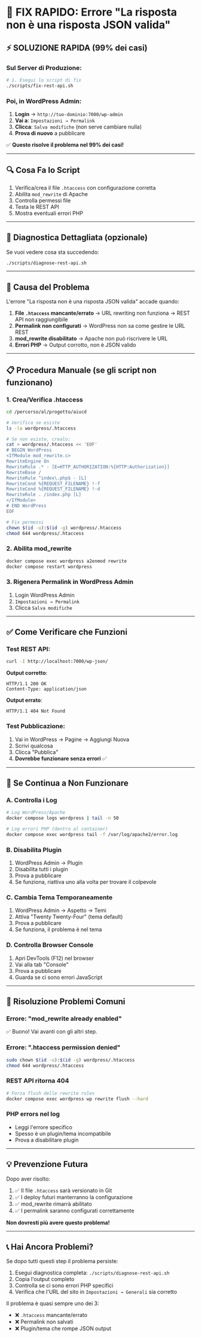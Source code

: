 # 🔴 FIX RAPIDO: Errore "La risposta non è una risposta JSON valida"

## ⚡ SOLUZIONE RAPIDA (99% dei casi)

### Sul Server di Produzione:

```bash
# 1. Esegui lo script di fix
./scripts/fix-rest-api.sh
```

### Poi, in WordPress Admin:

1. **Login** → `http://tuo-dominio:7000/wp-admin`
2. **Vai a**: `Impostazioni → Permalink` 
3. **Clicca**: `Salva modifiche` (non serve cambiare nulla)
4. **Prova di nuovo** a pubblicare

✅ **Questo risolve il problema nel 99% dei casi!**

---

## 🔍 Cosa Fa lo Script

1. Verifica/crea il file `.htaccess` con configurazione corretta
2. Abilita `mod_rewrite` di Apache
3. Controlla permessi file
4. Testa le REST API
5. Mostra eventuali errori PHP

---

## 🧪 Diagnostica Dettagliata (opzionale)

Se vuoi vedere cosa sta succedendo:

```bash
./scripts/diagnose-rest-api.sh
```

---

## 🎯 Causa del Problema

L'errore "La risposta non è una risposta JSON valida" accade quando:

1. **File `.htaccess` mancante/errato** → URL rewriting non funziona → REST API non raggiungibile
2. **Permalink non configurati** → WordPress non sa come gestire le URL REST
3. **mod_rewrite disabilitato** → Apache non può riscrivere le URL
4. **Errori PHP** → Output corrotto, non è JSON valido

---

## 📋 Procedura Manuale (se gli script non funzionano)

### 1. Crea/Verifica .htaccess

```bash
cd /percorso/al/progetto/aiucd

# Verifica se esiste
ls -la wordpress/.htaccess

# Se non esiste, crealo:
cat > wordpress/.htaccess << 'EOF'
# BEGIN WordPress
<IfModule mod_rewrite.c>
RewriteEngine On
RewriteRule .* - [E=HTTP_AUTHORIZATION:%{HTTP:Authorization}]
RewriteBase /
RewriteRule ^index\.php$ - [L]
RewriteCond %{REQUEST_FILENAME} !-f
RewriteCond %{REQUEST_FILENAME} !-d
RewriteRule . /index.php [L]
</IfModule>
# END WordPress
EOF

# Fix permessi
chown $(id -u):$(id -g) wordpress/.htaccess
chmod 644 wordpress/.htaccess
```

### 2. Abilita mod_rewrite

```bash
docker compose exec wordpress a2enmod rewrite
docker compose restart wordpress
```

### 3. Rigenera Permalink in WordPress Admin

1. Login WordPress Admin
2. `Impostazioni → Permalink`
3. Clicca `Salva modifiche`

---

## ✅ Come Verificare che Funzioni

### Test REST API:

```bash
curl -I http://localhost:7000/wp-json/
```

**Output corretto**:
```
HTTP/1.1 200 OK
Content-Type: application/json
```

**Output errato**:
```
HTTP/1.1 404 Not Found
```

### Test Pubblicazione:

1. Vai in WordPress → Pagine → Aggiungi Nuova
2. Scrivi qualcosa
3. Clicca "Pubblica"
4. **Dovrebbe funzionare senza errori** ✅

---

## 🚨 Se Continua a Non Funzionare

### A. Controlla i Log

```bash
# Log WordPress/Apache
docker compose logs wordpress | tail -n 50

# Log errori PHP (dentro al container)
docker compose exec wordpress tail -f /var/log/apache2/error.log
```

### B. Disabilita Plugin

1. WordPress Admin → Plugin
2. Disabilita tutti i plugin
3. Prova a pubblicare
4. Se funziona, riattiva uno alla volta per trovare il colpevole

### C. Cambia Tema Temporaneamente

1. WordPress Admin → Aspetto → Temi
2. Attiva "Twenty Twenty-Four" (tema default)
3. Prova a pubblicare
4. Se funziona, il problema è nel tema

### D. Controlla Browser Console

1. Apri DevTools (F12) nel browser
2. Vai alla tab "Console"
3. Prova a pubblicare
4. Guarda se ci sono errori JavaScript

---

## 🎁 Risoluzione Problemi Comuni

### Errore: "mod_rewrite already enabled"
✅ Buono! Vai avanti con gli altri step.

### Errore: ".htaccess permission denied"
```bash
sudo chown $(id -u):$(id -g) wordpress/.htaccess
chmod 644 wordpress/.htaccess
```

### REST API ritorna 404
```bash
# Forza flush delle rewrite rules
docker compose exec wordpress wp rewrite flush --hard
```

### PHP errors nel log
- Leggi l'errore specifico
- Spesso è un plugin/tema incompatibile
- Prova a disabilitare plugin

---

## 💡 Prevenzione Futura

Dopo aver risolto:

1. ✅ Il file `.htaccess` sarà versionato in Git
2. ✅ I deploy futuri manterranno la configurazione
3. ✅ mod_rewrite rimarrà abilitato
4. ✅ I permalink saranno configurati correttamente

**Non dovresti più avere questo problema!**

---

## 📞 Hai Ancora Problemi?

Se dopo tutti questi step il problema persiste:

1. Esegui diagnostica completa: `./scripts/diagnose-rest-api.sh`
2. Copia l'output completo
3. Controlla se ci sono errori PHP specifici
4. Verifica che l'URL del sito in `Impostazioni → Generali` sia corretto

Il problema è quasi sempre uno dei 3:
- ❌ `.htaccess` mancante/errato
- ❌ Permalink non salvati
- ❌ Plugin/tema che rompe JSON output
